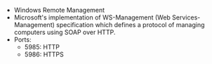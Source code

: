- Windows Remote Management
- Microsoft's implementation of WS-Management (Web Services-Management) specification which defines a protocol of managing computers using SOAP over HTTP.
- Ports:
	- 5985: HTTP
	- 5986: HTTPS
